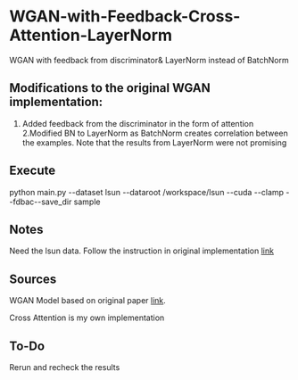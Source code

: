 # WGAN-with-Feedback-Cross-Attention-LayerNorm
WGAN with feedback from discriminator&amp; LayerNorm instead of BatchNorm


## Modifications to the original WGAN implementation:
1. Added feedback from the discriminator in the form of attention
2.Modified BN to LayerNorm as BatchNorm creates correlation between the examples.
Note that the results from LayerNorm were not promising

## Execute
python main.py --dataset lsun --dataroot /workspace/lsun --cuda --clamp --fdbac--save_dir sample

## Notes
Need the lsun data.
Follow the instruction in original implementation [link](https://github.com/martinarjovsky/WassersteinGAN)

## Sources
WGAN Model based on original paper [link](https://arxiv.org/abs/1701.07875).

Cross Attention is my own implementation


## To-Do
Rerun and recheck the results
